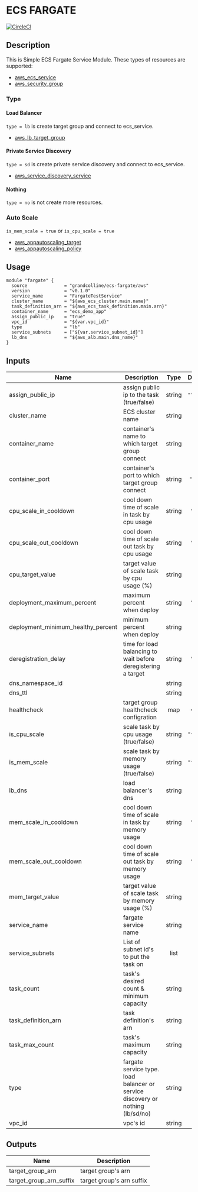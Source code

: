 # ECS FARGATE

[![CircleCI](https://circleci.com/gh/grandcolline/terraform-aws-ecs-fargate.svg?style=svg&circle-token=42668f1630acdc12ee0b751c880a4424c5c566c1)](https://circleci.com/gh/grandcolline/terraform-aws-ecs-fargate)

## Description

This is Simple ECS Fargate Service Module.
These types of resources are supported:
* [aws\_ecs\_service](https://www.terraform.io/docs/providers/aws/r/ecs_service.html)
* [aws\_security\_group](https://www.terraform.io/docs/providers/aws/r/security_group.html)

### Type

#### Load Balancer

`type = lb` is create target group and connect to ecs\_service.
* [aws\_lb\_target\_group](https://www.terraform.io/docs/providers/aws/r/lb_target_group.html)

#### Private Service Discovery

`type = sd` is create private service discovery and connect to ecs\_service.
* [aws\_service\_discovery\_service](https://www.terraform.io/docs/providers/aws/r/service_discovery_service.html)

#### Nothing

`type = no` is not create more resources.

### Auto Scale

`is_mem_scale = true` or `is_cpu_scale = true`

* [aws\_appautoscaling\_target](https://www.terraform.io/docs/providers/aws/r/appautoscaling_target.html)
* [aws\_appautoscaling\_policy](https://www.terraform.io/docs/providers/aws/r/appautoscaling_policy.html)

## Usage

```hcl
module "fargate" {
  source              = "grandcolline/ecs-fargate/aws"
  version             = "v0.1.0"
  service_name        = "FargateTestService"
  cluster_name        = "${aws_ecs_cluster.main.name}"
  task_definition_arn = "${aws_ecs_task_definition.main.arn}"
  container_name      = "ecs_demo_app"
  assign_public_ip    = "true"
  vpc_id              = "${var.vpc_id}"
  type                = "lb"
  service_subnets     = ["${var.service_subnet_id}"]
  lb_dns              = "${aws_alb.main.dns_name}"
}
```

## Inputs

| Name | Description | Type | Default | Required |
|------|-------------|:----:|:-----:|:-----:|
| assign\_public\_ip | assign public ip to the task (true/false) | string | `"false"` | no |
| cluster\_name | ECS cluster name | string | n/a | yes |
| container\_name | container's name to which target group connect | string | `""` | no |
| container\_port | container's port to which target group connect | string | `"8080"` | no |
| cpu\_scale\_in\_cooldown | cool down time of scale in task by cpu usage | string | `"300"` | no |
| cpu\_scale\_out\_cooldown | cool down time of scale out task by cpu usage | string | `"300"` | no |
| cpu\_target\_value | target value of scale task by cpu usage (%) | string | `"40"` | no |
| deployment\_maximum\_percent | maximum percent when deploy | string | `"200"` | no |
| deployment\_minimum\_healthy\_percent | minimum percent when deploy | string | `"50"` | no |
| deregistration\_delay | time for load balancing to wait before deregistering a target | string | `"300"` | no |
| dns\_namespace\_id || string | `""` | no |
| dns\_ttl || string | `"10"` | no |
| healthcheck | target group healthcheck configration | map | `<map>` | no |
| is\_cpu\_scale | scale task by cpu usage (true/false) | string | `"false"` | no |
| is\_mem\_scale | scale task by memory usage (true/false) | string | `"false"` | no |
| lb\_dns | load balancer's dns | string | `""` | no |
| mem\_scale\_in\_cooldown | cool down time of scale in task by memory usage | string | `"300"` | no |
| mem\_scale\_out\_cooldown | cool down time of scale out task by memory usage | string | `"300"` | no |
| mem\_target\_value | target value of scale task by memory usage (%) | string | `"40"` | no |
| service\_name | fargate service name | string | n/a | yes |
| service\_subnets | List of subnet id's to put the task on | list | n/a | yes |
| task\_count | task's desired count & minimum capacity | string | `"1"` | no |
| task\_definition\_arn | task definition's arn | string | n/a | yes |
| task\_max\_count | task's maximum capacity | string | `"2"` | no |
| type | fargate service type. load balancer or service discovery or nothing (lb/sd/no) | string | `"no"` | no |
| vpc\_id | vpc's id | string | n/a | yes |

## Outputs

| Name | Description |
|------|-------------|
| target\_group\_arn | target group's arn |
| target\_group\_arn\_suffix | target group's arn suffix |

